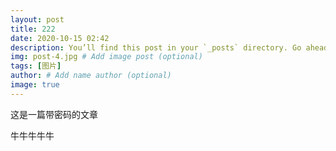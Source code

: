 ```yaml
---
layout: post
title: 222
date: 2020-10-15 02:42
description: You’ll find this post in your `_posts` directory. Go ahead and edit it and re-build the site to see your changes.
img: post-4.jpg # Add image post (optional)
tags: [图片]
author: # Add name author (optional)
image: true
---
```

这是一篇带密码的文章
<script type="text/javascript">   
loopy()   
function loopy() {   
var sWord =""  
while (sWord != "123456") {//设置密码
sWord = prompt("输入正确密码才能登陆!")   
}   
alert("欢迎访问")   
}   
</script> 
<!--下面添加你要显示的内容或者代码-->
牛牛牛牛牛

